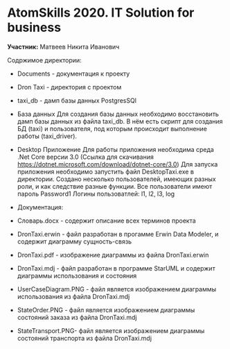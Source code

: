 # AtomSkills 2020. IT Solution for business

**Участник:** Матвеев Никита Иванович

Содржимое директории:
- Documents - документация к проекту
- Dron Taxi - директория с проектом
- taxi_db - дамп базы данных PostgresSQl

- База данных
Для создания базы данных необходимо восстановить дамп базы данных
из файла taxi_db. В нём есть скрипт для создания БД (taxi) и пользователя, 
под которым происходит выполнение работы (taxi_driver).

- Desktop Приложение
Для работы приложения необходима среда .Net Core версии 3.0 
(Ссылка для скачивания https://dotnet.microsoft.com/download/dotnet-core/3.0)
Для запуска приложения необходимо запустить файл DesktopTaxi.exe в 
директории. Создано несколько пользователей, имеющих разных роли,
и как следствие разные функции. 
Все пользователи имеют пароль Password1
Логины пользоватлей: l1, l2, l3, log

- Документация:
- Словарь.docx - содержит описание всех терминов проекта
- DronTaxi.erwin - файл разработан в прогамме Erwin Data Modeler, 
и содержит диаграмму сущность-связь
- DronTaxi.pdf - изображение диаграммы из файла DronTaxi.erwin
- DronTaxi.mdj - файл разработан в программе StarUML и содержит диаграммы
использования и состояния
- UserCaseDiagram.PNG - файл является изображением диаграммы использования
 из файла DronTaxi.mdj
- StateOrder.PNG - файл является изображением диаграммы состояний заказа 
 из файла DronTaxi.mdj
- StateTransport.PNG- файл является изображением диаграммы состояний транспорта
 из файла DronTaxi.mdj


